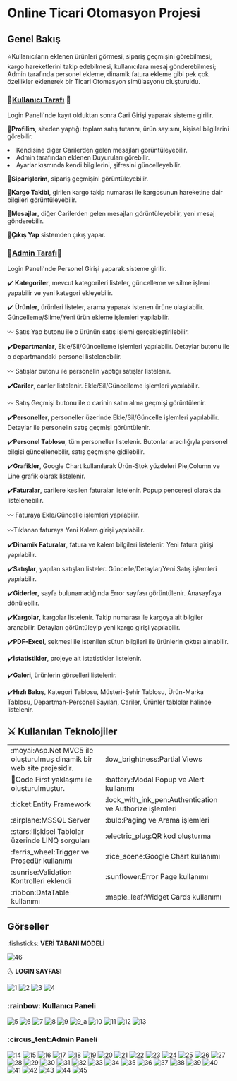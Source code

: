# Online Ticari Otomasyon Projesi

## **Genel Bakış**

 :star:Kullanıcıların eklenen ürünleri görmesi, sipariş geçmişini görebilmesi, kargo hareketlerini takip edebilmesi, kullanıcılara mesaj gönderebilmesi; Admin tarafında personel ekleme, dinamik fatura ekleme gibi pek çok özellikler eklenerek bir Ticari Otomasyon simülasyonu oluşturuldu.

### 🙇[**Kullanıcı Tarafı**](#kullanici-paneli) :bow:

Login Paneli'nde kayıt olduktan sonra Cari Girişi yaparak sisteme girilir.

 :pushpin:**Profilim**, siteden yaptığı toplam satış tutarını, ürün sayısını, kişisel bilgilerini görebilir.

<li>Kendisine diğer Carilerden gelen mesajları görüntüleyebilir.

<li>Admin tarafından eklenen Duyuruları görebilir.

<li>Ayarlar kısmında kendi bilgilerini, şifresini güncelleyebilir.

 :pushpin:**Siparişlerim**, sipariş geçmişini görüntüleyebilir.

 :pushpin:**Kargo Takibi**, girilen kargo takip numarası ile kargosunun hareketine dair bilgileri görüntüleyebilir. 

 :pushpin:**Mesajlar**, diğer Carilerden gelen mesajları görüntüleyebilir, yeni mesaj gönderebilir.

 :pushpin:**Çıkış Yap** sistemden çıkış yapar.
 

### 💎[**Admin Tarafı**](#admin-paneli)💎

Login Paneli'nde Personel Girişi yaparak sisteme girilir.

✔️ **Kategoriler**, mevcut kategorileri listeler, güncelleme ve silme işlemi yapabilir ve yeni kategori ekleyebilir.

:heavy_check_mark: **Ürünler**, ürünleri listeler, arama yaparak istenen ürüne ulaşılabilir. Güncelleme/Silme/Yeni ürün ekleme işlemleri yapılabilir.

:wavy_dash: Satış Yap butonu ile o ürünün satış işlemi gerçekleştirilebilir.

:heavy_check_mark:**Departmanlar**, Ekle/Sil/Güncelleme işlemleri yapılabilir. Detaylar butonu ile o departmandaki personel listelenebilir.

:wavy_dash:	Satışlar butonu ile personelin yaptığı satışlar listelenir.

:heavy_check_mark:**Cariler**, cariler listelenir. Ekle/Sil/Güncelleme işlemleri yapılabilir.

:wavy_dash:	Satış Geçmişi butonu ile o carinin satın alma geçmişi görüntülenir.

:heavy_check_mark:**Personeller**, personeller üzerinde Ekle/Sil/Güncelle işlemleri yapılabilir. Detaylar ile personelin satış geçmişi görüntülenir.

:heavy_check_mark:**Personel Tablosu**, tüm personeller listelenir. Butonlar aracılığıyla personel bilgisi güncellenebilir, satış geçmişne gidilebilir.

:heavy_check_mark:**Grafikler**, Google Chart kullanılarak Ürün-Stok yüzdeleri Pie,Column ve Line grafik olarak listelenir.

:heavy_check_mark:**Faturalar**, carilere kesilen faturalar listelenir. Popup penceresi olarak da listelenebilir.

:wavy_dash:	Faturaya Ekle/Güncelle işlemleri yapılabilir.

:wavy_dash:Tıklanan faturaya Yeni Kalem girişi yapılabilir.

:heavy_check_mark:**Dinamik Faturalar**, fatura ve kalem bilgileri listelenir. Yeni fatura girişi yapılabilir.

:heavy_check_mark:**Satışlar**, yapılan satışları listeler. Güncelle/Detaylar/Yeni Satış işlemleri yapılabilir.

:heavy_check_mark:**Giderler**, sayfa bulunamadığında Error sayfası görüntülenir. Anasayfaya dönülebilir.

:heavy_check_mark:**Kargolar**, kargolar listelenir. Takip numarası ile kargoya ait bilgiler aranabilir. Detayları görüntüleyip yeni kargo girişi yapılabilir.

:heavy_check_mark:**PDF-Excel**, sekmesi ile istenilen sütun bilgileri ile ürünlerin çıktısı alınabilir. 

:heavy_check_mark:**İstatistikler**, projeye ait istatistikler listelenir.

:heavy_check_mark:**Galeri**, ürünlerin görselleri listelenir.

:heavy_check_mark:**Hızlı Bakış**, Kategori Tablosu, Müşteri-Şehir Tablosu, Ürün-Marka Tablosu, Departman-Personel Sayıları, Cariler, Ürünler tablolar halinde listelenir.

## :crossed_swords: **Kullanılan Teknolojiler**

<table>
  <tr>
    <td>:moyai:Asp.Net MVC5 ile oluşturulmuş dinamik bir web site projesidir.</td>
    <td>:low_brightness:Partial Views</td>
  </tr>
  <tr>
    <td>🔎Code First yaklaşımı ile oluşturulmuştur.</td>
    <td>:battery:Modal Popup ve Alert kullanımı</td>
  </tr>
  <tr>
    <td>:ticket:Entity Framework</td>
    <td>:lock_with_ink_pen:Authentication ve Authorize işlemleri</td>
  </tr>
  <tr>
    <td>:airplane:MSSQL Server</td>
    <td>:bulb:Paging ve Arama işlemleri</td>
  </tr>
  <tr>
    <td>:stars:İlişkisel Tablolar üzerinde LINQ sorguları</td>
    <td>:electric_plug:QR kod oluşturma</td>
  </tr>
  <tr>
    <td>:ferris_wheel:Trigger ve Prosedür kullanımı</td>
    <td>:rice_scene:Google Chart kullanımı</td>
  </tr>
  <tr>
    <td>:sunrise:Validation Kontrolleri eklendi</td>
    <td>:sunflower:Error Page kullanımı</td>
  </tr>
  <tr>
    <td>:ribbon:DataTable kullanımı</td>
    <td>:maple_leaf:Widget Cards kullanımı</td>
  </tr>
</table>

## **Görseller**

:fishsticks: **VERİ TABANI MODELİ**

![46](https://github.com/user-attachments/assets/01d1770e-10d3-43cd-a16d-d972d33a12ad)

:last_quarter_moon_with_face: **LOGIN SAYFASI**

![1](https://github.com/user-attachments/assets/a5b23a4c-19e4-4777-a62d-a692055b3550)
![2](https://github.com/user-attachments/assets/096b9fbd-8a22-49ff-8527-d66382e43c71)
![3](https://github.com/user-attachments/assets/59738a88-8a19-4b0f-b629-ce425d6069d2)
![4](https://github.com/user-attachments/assets/bca31ba6-6a25-43c0-b325-ce788e0a5d8e)


<h3 id="kullanici-paneli">:rainbow: Kullanıcı Paneli</h3>

![5](https://github.com/user-attachments/assets/1f39607e-4761-41ed-a2c5-5d4ae00ca6c3)
![6](https://github.com/user-attachments/assets/7e59c3cf-8184-4131-bb16-38a23d5a43ca)
![7](https://github.com/user-attachments/assets/5bbc91c5-c66b-4714-94fa-6017ac9eb37a)
![8](https://github.com/user-attachments/assets/f2a4ee29-8f13-42b8-a3e6-a85f875131bf)
![9](https://github.com/user-attachments/assets/a94cca79-bbcc-4690-977a-8914c4c6f54b)
![9_a](https://github.com/user-attachments/assets/4092bf23-ce18-4fdb-9fb4-b873909460d2)
![10](https://github.com/user-attachments/assets/1a745ac9-b2c9-4571-9196-658108166a82)
![11](https://github.com/user-attachments/assets/2f129cd5-f66d-4d44-bdfe-222cdc24e6ff)
![12](https://github.com/user-attachments/assets/51c371fe-2c98-4ba4-b6a2-6002c5bf1c6f)
![13](https://github.com/user-attachments/assets/048c5e00-7a56-4198-a3f8-a1c469767d3c)

<h3 id="admin-paneli">:circus_tent:Admin Paneli</h3>
 
![14](https://github.com/user-attachments/assets/bd5cf710-6e47-463f-b6b3-d47ecfb277da)
![15](https://github.com/user-attachments/assets/d7d94c21-38dd-446a-8127-56d80c5d0287)
![16](https://github.com/user-attachments/assets/3df66df1-c8c6-4c37-8453-01719144bd9f)
![17](https://github.com/user-attachments/assets/181d4c83-eda7-4ae5-ba42-c56d3f3638d2)
![18](https://github.com/user-attachments/assets/7ca15430-e114-498e-b61d-10a0ed6d73c3)
![19](https://github.com/user-attachments/assets/9db1fd40-5b2e-4fc5-9a10-a9deb8ab1cdb)
![20](https://github.com/user-attachments/assets/9862421f-5dca-417d-a483-e7c6216f24e7)
![21](https://github.com/user-attachments/assets/8da0f7c6-6ee8-4afa-accc-2cf317cb7605)
![22](https://github.com/user-attachments/assets/8086a2e6-e53b-417c-95fd-5104bb19ecd2)
![23](https://github.com/user-attachments/assets/300b1c87-1e15-4048-bd79-18fefc594bcf)
![24](https://github.com/user-attachments/assets/fb33178a-96c4-4b06-bf25-08cf87ba229f)
![25](https://github.com/user-attachments/assets/a12f0dd7-2b69-4976-968e-8d436b18f494)
![26](https://github.com/user-attachments/assets/534436d3-cd3f-4ef0-9db5-53f041cb93e7)
![27](https://github.com/user-attachments/assets/3abbc253-58b1-4cdf-8850-87a6c315c747)
![28](https://github.com/user-attachments/assets/ae50910c-4f4e-4eaa-9f19-afb04f9cfe62)
![29](https://github.com/user-attachments/assets/4f40b950-7563-4113-be0e-4553a1e9fef8)
![30](https://github.com/user-attachments/assets/d1571eaf-e5f4-4b24-ba7f-908707b66d6a)
![31](https://github.com/user-attachments/assets/ad191723-a8c2-400d-9a71-e97fe34a34c6)
![32](https://github.com/user-attachments/assets/2390aa2b-f782-47f9-8d14-9a0c15af3ba3)
![33](https://github.com/user-attachments/assets/4a10d109-1c6f-44db-8dc9-50b0350c230a)
![34](https://github.com/user-attachments/assets/65a8f18f-6d8c-4e57-b172-d35f051fa0e1)
![35](https://github.com/user-attachments/assets/f3e0fa6b-b48e-4f37-90a3-7cdd373841c7)
![36](https://github.com/user-attachments/assets/1d301b95-337c-49b5-9c62-701277cfc4df)
![37](https://github.com/user-attachments/assets/2e0a203a-d27e-41c8-aefe-407ac0dedb2a)
![38](https://github.com/user-attachments/assets/9a812c3b-3590-4a22-be33-c96e524f01d6)
![39](https://github.com/user-attachments/assets/79d142be-830c-4f79-a210-fd0e3b174bea)
![40](https://github.com/user-attachments/assets/1eff1af7-84e7-49e2-be78-a97b7dcb418e)
![41](https://github.com/user-attachments/assets/b7d62204-d7db-422c-9406-ed73b06ddc74)
![42](https://github.com/user-attachments/assets/8cafdd8e-ee5e-4634-a0be-29debf74d8d2)
![43](https://github.com/user-attachments/assets/f008f9cd-7705-4d5c-8403-b31ef6062763)
![44](https://github.com/user-attachments/assets/bee87d0b-93ce-493e-9cae-7501c1d9aa0a)
![45](https://github.com/user-attachments/assets/2bc43776-138c-40b3-ad8d-24632570a5c5)
